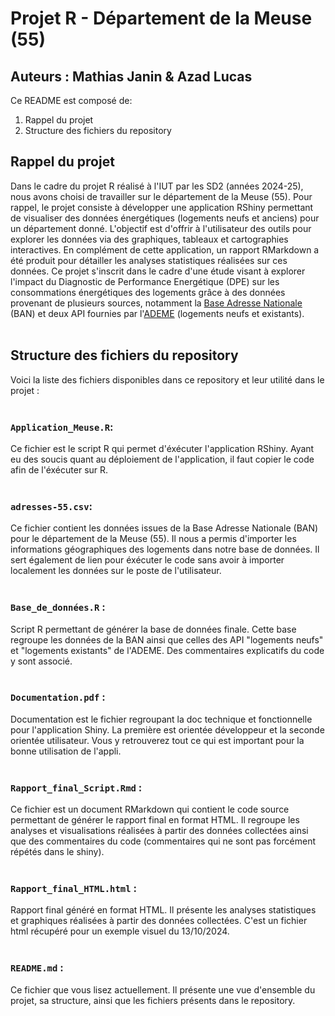 # Projet R - Département de la Meuse (55)
## Auteurs : Mathias Janin & Azad Lucas

Ce README est composé de:
1. Rappel du projet
2. Structure des fichiers du repository


## Rappel du projet
Dans le cadre du projet R réalisé à l'IUT par les SD2 (années 2024-25), nous avons choisi de travailler sur le département de la Meuse (55). Pour rappel, le projet consiste à développer une application RShiny permettant de visualiser des données énergétiques (logements neufs et anciens) pour un département donné.  L'objectif est d'offrir à l'utilisateur des outils pour explorer les données via des graphiques, tableaux et cartographies interactives. En complément de cette application, un rapport RMarkdown a été produit pour détailler les analyses statistiques réalisées sur ces données. Ce projet s'inscrit dans le cadre d'une étude visant à explorer l'impact du Diagnostic de Performance Energétique (DPE) sur les consommations énergétiques des logements grâce à des données provenant de plusieurs sources, notamment la [Base Adresse Nationale](https://adresse.data.gouv.fr/data/ban/adresses/latest/csv) (BAN) et deux API fournies par l'[ADEME](https://data.ademe.fr/datasets?topics=BR8GjsXga) (logements neufs et existants).
<br>
</br>

## Structure des fichiers du repository
Voici la liste des fichiers disponibles dans ce repository et leur utilité dans le projet :
<br>
</br>
### **`Application_Meuse.R`**: 
Ce fichier est le script R qui permet d'éxécuter l'application RShiny. Ayant eu des soucis quant au déploiement de l'application, il faut copier le code afin de l'éxécuter sur R.
<br>
</br>
### **`adresses-55.csv`**: 
Ce fichier contient les données issues de la Base Adresse Nationale (BAN) pour le département de la Meuse (55). Il nous a permis d'importer les informations géographiques des logements dans notre base de données. Il sert également de lien pour éxécuter le code sans avoir à importer localement les données sur le poste de l'utilisateur.
<br>
</br>
### **`Base_de_données.R`** : 
Script R permettant de générer la base de données finale. Cette base regroupe les données de la BAN ainsi que celles des API "logements neufs" et "logements existants" de l'ADEME. Des commentaires explicatifs du code y sont associé.
<br>
</br>
### **`Documentation.pdf`** : 
Documentation est le fichier regroupant la doc technique et fonctionnelle pour l'application Shiny. La première est orientée développeur et la seconde orientée utilisateur. Vous y retrouverez tout ce qui est important pour la bonne utilisation de l'appli.
<br>
</br>
### **`Rapport_final_Script.Rmd`** : 
Ce fichier est un document RMarkdown qui contient le code source permettant de générer le rapport final en format HTML. Il regroupe les analyses et visualisations réalisées à partir des données collectées ainsi que des commentaires du code (commentaires qui ne sont pas forcément répétés dans le shiny).
<br>
</br>
### **`Rapport_final_HTML.html`** : 
Rapport final généré en format HTML. Il présente les analyses statistiques et graphiques réalisées à partir des données collectées. C'est un fichier html récupéré pour un exemple visuel du 13/10/2024.
<br>
</br>
### **`README.md`** : 
Ce fichier que vous lisez actuellement. Il présente une vue d'ensemble du projet, sa structure, ainsi que les fichiers présents dans le repository.
